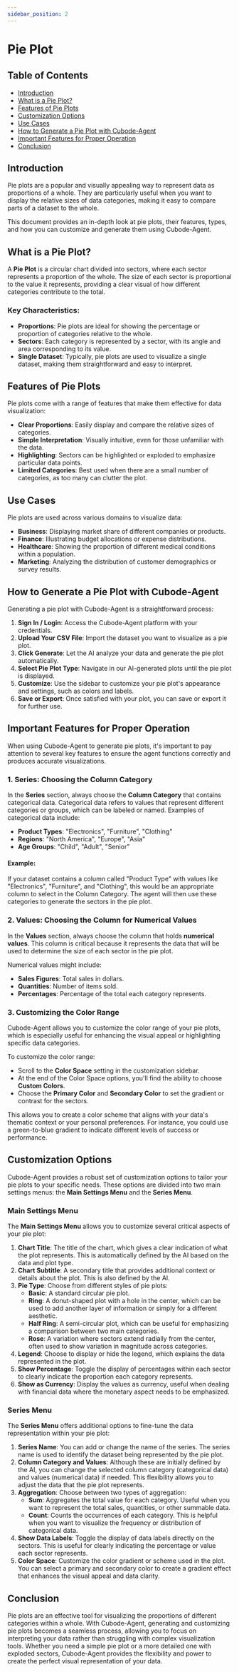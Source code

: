 ```yaml
---
sidebar_position: 2
---
```


# Pie Plot 

## Table of Contents
- [Introduction](#introduction)
- [What is a Pie Plot?](#what-is-a-pie-plot)
- [Features of Pie Plots](#features-of-pie-plots)
- [Customization Options](#customization-options)
- [Use Cases](#use-cases)
- [How to Generate a Pie Plot with Cubode-Agent](#how-to-generate-a-pie-plot-with-cubode-agent)
- [Important Features for Proper Operation](#important-features-for-proper-operation)
- [Conclusion](#conclusion)


## Introduction

Pie plots are a popular and visually appealing way to represent data as proportions of a whole. They are particularly useful when you want to display the relative sizes of data categories, making it easy to compare parts of a dataset to the whole.

This document provides an in-depth look at pie plots, their features, types, and how you can customize and generate them using Cubode-Agent.

## What is a Pie Plot?

A **Pie Plot** is a circular chart divided into sectors, where each sector represents a proportion of the whole. The size of each sector is proportional to the value it represents, providing a clear visual of how different categories contribute to the total.

### Key Characteristics:
- **Proportions**: Pie plots are ideal for showing the percentage or proportion of categories relative to the whole.
- **Sectors**: Each category is represented by a sector, with its angle and area corresponding to its value.
- **Single Dataset**: Typically, pie plots are used to visualize a single dataset, making them straightforward and easy to interpret.

## Features of Pie Plots

Pie plots come with a range of features that make them effective for data visualization:

- **Clear Proportions**: Easily display and compare the relative sizes of categories.
- **Simple Interpretation**: Visually intuitive, even for those unfamiliar with the data.
- **Highlighting**: Sectors can be highlighted or exploded to emphasize particular data points.
- **Limited Categories**: Best used when there are a small number of categories, as too many can clutter the plot.

## Use Cases

Pie plots are used across various domains to visualize data:

- **Business**: Displaying market share of different companies or products.
- **Finance**: Illustrating budget allocations or expense distributions.
- **Healthcare**: Showing the proportion of different medical conditions within a population.
- **Marketing**: Analyzing the distribution of customer demographics or survey results.

## How to Generate a Pie Plot with Cubode-Agent

Generating a pie plot with Cubode-Agent is a straightforward process:

1. **Sign In / Login**: Access the Cubode-Agent platform with your credentials.
2. **Upload Your CSV File**: Import the dataset you want to visualize as a pie plot.
3. **Click Generate**: Let the AI analyze your data and generate the pie plot automatically.
4. **Select Pie Plot Type**: Navigate in our AI-generated plots until the pie plot is displayed.
5. **Customize**: Use the sidebar to customize your pie plot's appearance and settings, such as colors and labels.
6. **Save or Export**: Once satisfied with your plot, you can save or export it for further use.

## Important Features for Proper Operation

When using Cubode-Agent to generate pie plots, it's important to pay attention to several key features to ensure the agent functions correctly and produces accurate visualizations.

### 1. Series: Choosing the Column Category

In the **Series** section, always choose the **Column Category** that contains categorical data. Categorical data refers to values that represent different categories or groups, which can be labeled or named. Examples of categorical data include:

- **Product Types**: "Electronics", "Furniture", "Clothing"
- **Regions**: "North America", "Europe", "Asia"
- **Age Groups**: "Child", "Adult", "Senior"

#### Example:
If your dataset contains a column called "Product Type" with values like "Electronics", "Furniture", and "Clothing", this would be an appropriate column to select in the Column Category. The agent will then use these categories to generate the sectors in the pie plot.

### 2. Values: Choosing the Column for Numerical Values

In the **Values** section, always choose the column that holds **numerical values**. This column is critical because it represents the data that will be used to determine the size of each sector in the pie plot.

Numerical values might include:

- **Sales Figures**: Total sales in dollars.
- **Quantities**: Number of items sold.
- **Percentages**: Percentage of the total each category represents.

### 3. Customizing the Color Range

Cubode-Agent allows you to customize the color range of your pie plots, which is especially useful for enhancing the visual appeal or highlighting specific data categories.

To customize the color range:
- Scroll to the **Color Space** setting in the customization sidebar.
- At the end of the Color Space options, you'll find the ability to choose **Custom Colors**.
- Choose the **Primary Color** and **Secondary Color** to set the gradient or contrast for the sectors.

This allows you to create a color scheme that aligns with your data's thematic context or your personal preferences. For instance, you could use a green-to-blue gradient to indicate different levels of success or performance.

## Customization Options

Cubode-Agent provides a robust set of customization options to tailor your pie plots to your specific needs. These options are divided into two main settings menus: the **Main Settings Menu** and the **Series Menu**.

### Main Settings Menu

The **Main Settings Menu** allows you to customize several critical aspects of your pie plot:

1. **Chart Title**: The title of the chart, which gives a clear indication of what the plot represents. This is automatically defined by the AI based on the data and plot type.
2. **Chart Subtitle**: A secondary title that provides additional context or details about the plot. This is also defined by the AI.
3. **Pie Type**: Choose from different styles of pie plots:
   - **Basic**: A standard circular pie plot.
   - **Ring**: A donut-shaped plot with a hole in the center, which can be used to add another layer of information or simply for a different aesthetic.
   - **Half Ring**: A semi-circular plot, which can be useful for emphasizing a comparison between two main categories.
   - **Rose**: A variation where sectors extend radially from the center, often used to show variation in magnitude across categories.
4. **Legend**: Choose to display or hide the legend, which explains the data represented in the plot.
5. **Show Percentage**: Toggle the display of percentages within each sector to clearly indicate the proportion each category represents.
6. **Show as Currency**: Display the values as currency, useful when dealing with financial data where the monetary aspect needs to be emphasized.

### Series Menu

The **Series Menu** offers additional options to fine-tune the data representation within your pie plot:

1. **Series Name**: You can add or change the name of the series. The series name is used to identify the dataset being represented by the pie plot.
2. **Column Category and Values**: Although these are initially defined by the AI, you can change the selected column category (categorical data) and values (numerical data) if needed. This flexibility allows you to adjust the data that the pie plot represents.
3. **Aggregation**: Choose between two types of aggregation:
   - **Sum**: Aggregates the total value for each category. Useful when you want to represent the total sales, quantities, or other summable data.
   - **Count**: Counts the occurrences of each category. This is helpful when you want to visualize the frequency or distribution of categorical data.
4. **Show Data Labels**: Toggle the display of data labels directly on the sectors. This is useful for clearly indicating the percentage or value each sector represents.
5. **Color Space**: Customize the color gradient or scheme used in the plot. You can select a primary and secondary color to create a gradient effect that enhances the visual appeal and data clarity.

## Conclusion

Pie plots are an effective tool for visualizing the proportions of different categories within a whole. With Cubode-Agent, generating and customizing pie plots becomes a seamless process, allowing you to focus on interpreting your data rather than struggling with complex visualization tools. Whether you need a simple pie plot or a more detailed one with exploded sectors, Cubode-Agent provides the flexibility and power to create the perfect visual representation of your data.

